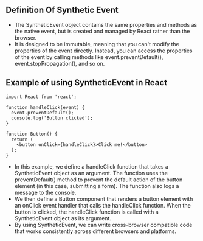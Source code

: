 ## Definition Of Synthetic Event

- The SyntheticEvent object contains the same properties and methods as the native event, but is created and managed by React rather than the browser.
- It is designed to be immutable, meaning that you can't modify the properties of the event directly. Instead, you can access the properties of the event by calling methods like event.preventDefault(), event.stopPropagation(), and so on.

## Example of using SyntheticEvent in React

```
import React from 'react';

function handleClick(event) {
  event.preventDefault();
  console.log('Button clicked');
}

function Button() {
  return (
    <button onClick={handleClick}>Click me!</button>
  );
}
```

- In this example, we define a handleClick function that takes a SyntheticEvent object as an argument. The function uses the preventDefault() method to prevent the default action of the button element (in this case, submitting a form). The function also logs a message to the console.
- We then define a Button component that renders a button element with an onClick event handler that calls the handleClick function. When the button is clicked, the handleClick function is called with a SyntheticEvent object as its argument.
- By using SyntheticEvent, we can write cross-browser compatible code that works consistently across different browsers and platforms.
